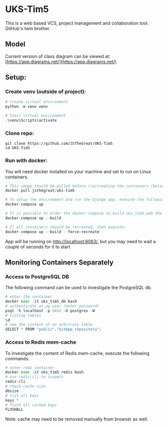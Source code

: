 # UKS-Tim5

This is a web based VCS, project management and collaboration tool. GitHub's twin brother.

## Model
Current version of class diagram can be viewed at: [https://app.diagrams.net/](https://app.diagrams.net/)

## Setup:

### Create venv (outside of project):

```python
# Create virtual environment
python -m venv venv

# Start virtual environment
.\venv\Scripts\activate
```

### Clone repo:

```
git clone https://github.com/JSTheGreat/UKS-Tim5
cd UKS-Tim5
```

### Run with docker:

You will need docker installed on your machine and set to run on Linux containers.

```python
# This image should be pulled before (re)creating the containers (below)
docker pull jsthegreat/uks-tim5
```

```python
# To setup the environment and run the Django app, execute the following command:
docker-compose up

# It is possible to order the docker-compose to build uks_tim5_web the container:
docker-compose up --build

# If all containers should be recreated, then execute:
docker-compose up --build --force-recreate
```

App will be running on [http://localhost:8083/](http://localhost:8083/), but you may need to wait a couple of seconds for it to start


## Monitoring Containers Separately

### Access to PostgreSQL DB

The following command can be used to investigate the PostgreSQL db.

```python
# enter the container
docker exec -it uks_tim5_db bash
# authenticate as pg user (enter password)
psql -h localhost -p 5432 -U postgres -W
# listing tables 
\d 
# see the content of an arbitraty table
SELECT * FROM "public"."GitApp_repository";
```

### Access to Redis mem-cache

To investigate the content of Redis mem-cache, execute the following commands:

```python
# enter redi container
docker exec -it uks_tim5_redis bash
# use redis-cli to inspect
redis-cli
# check cache size
dbsize
# list all keys
keys *
# flush all cached keys
FLUSHALL
```

Note: cache may need to be removed manually from browser as well.

